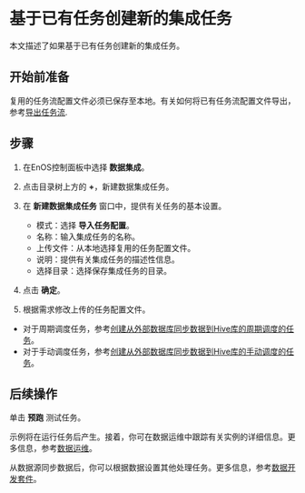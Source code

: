 # 基于已有任务创建新的集成任务

  本文描述了如果基于已有任务创建新的集成任务。

## 开始前准备<beforestart>

复用的任务流配置文件必须已保存至本地。有关如何将已有任务流配置文件导出，参考[导出任务流](../data_ide/operating_workflow#exporting-a-workflow).

## 步骤<procedure>

1. 在EnOS控制面板中选择 **数据集成**。

2. 点击目录树上方的 **+**，新建数据集成任务。

3. 在 **新建数据集成任务** 窗口中，提供有关任务的基本设置。

   - 模式：选择 **导入任务配置**。
   - 名称：输入集成任务的名称。
   - 上传文件：从本地选择复用的任务配置文件。
   - 说明：提供有关集成任务的描述性信息。
   - 选择目录：选择保存集成任务的目录。

4. 点击 **确定**。

5. 根据需求修改上传的任务配置文件。

  - 对于周期调度任务，参考[创建从外部数据库同步数据到Hive库的周期调度的任务](creating_scratch_periodic)。
  - 对于手动调度任务，参考[创建从外部数据库同步数据到Hive库的手动调度的任务](creating_scratch_onetime)。

## 后续操作<followup>

单击 **预跑** 测试任务。

示例将在运行任务后产生。接着，你可在数据运维中跟踪有关实例的详细信息。更多信息，参考[数据运维](../task_monitor/index)。

从数据源同步数据后，你可以根据数据设置其他处理任务。更多信息，参考[数据开发套件](../data_ide/dataide_overview)。
